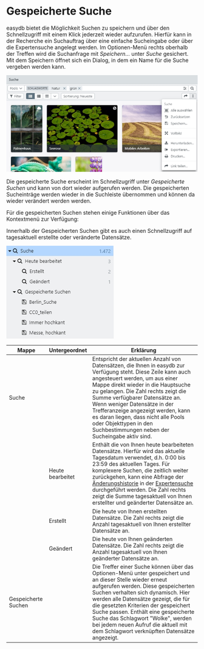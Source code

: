 # Gespeicherte Suche

easydb bietet die Möglichkeit Suchen zu speichern und über den Schnellzugriff mit einem Klick jederzeit wieder aufzurufen. Hierfür kann in der Recherche ein Suchauftrag über eine einfache Sucheingabe oder über die Expertensuche angelegt werden. Im Optionen-Menü rechts oberhalb der Treffen wird die Suchanfrage mit *Speichern...* unter *Suche* gesichert. Mit dem Speichern öffnet sich ein Dialog, in dem ein Name für die Suche vergeben werden kann.

![](/assets/save_search_de.jpg)

Die gespeicherte Suche erscheint im Schnellzugriff unter *Gespeicherte Suchen* und kann von dort wieder aufgerufen werden. Die gespeicherten Sucheinträge werden wieder in die Suchleiste übernommen und können da wieder verändert werden werden.

Für die gespeicherten Suchen stehen einige Funktionen über das Kontextmenü zur Verfügung:



Innerhalb der Gespeicherten Suchen gibt es auch einen Schnellzugriff auf tagesaktuell erstellte oder veränderte Datensätze.

![](/assets/saved_search_de.jpg)

|Mappe|Untergeordnet|Erklärung|
|--|--|--|
|<i class="fa fa-search"></i> Suche||Entspricht der aktuellen Anzahl von Datensätzen, die Ihnen in easydb zur Verfügung steht. Diese Zeile kann auch angesteuert werden, um aus einer Mappe direkt wieder in die Hauptsuche zu gelangen. Die Zahl rechts zeigt die Summe verfügbarer Datensätze an. Wenn weniger Datensätze in der Trefferanzeige angezeigt werden, kann es daran liegen, dass nicht alle Pools oder Objekttypen in den Suchbestimmungen neben der Sucheingabe aktiv sind. |
||<i class="fa fa-search"></i> Heute bearbeitet|Enthält die von Ihnen heute bearbeiteten Datensätze. Hierfür wird das aktuelle Tagesdatum verwendet, d.h. 0:00 bis 23:59 des aktuellen Tages. Für komplexere Suchen, die zeitlich weiter zurückgehen, kann eine Abfrage der [Änderungshistorie](../../features/datatypes/datatypes.html#changelog-search) in der [Expertensuche](../../search/search.html#expert) durchgeführt werden. Die Zahl rechts zeigt die Summe tagesaktuell von Ihnen erstellter und geänderter Datensätze an.|
||<i class="fa fa-search"></i> Erstellt|Die heute von Ihnen erstellten Datensätze. Die Zahl rechts zeigt die Anzahl tagesaktuell von Ihnen erstellter Datensätze an.|
||<i class="fa fa-search"></i>Geändert|Die heute von Ihnen geänderten Datensätze. Die Zahl rechts zeigt die Anzahl tagesaktuell von Ihnen geänderter Datensätze an.|
|<i class="fa fa-search"></i> Gespeicherte Suchen||Die Treffer einer Suche können über das Optionen-Menü unter <i class="fa fa-floppy-o"></i> gespeichert und an dieser Stelle wieder erneut aufgerufen werden. Diese gespeicherten Suchen verhalten sich dynamisch. Hier werden alle Datensätze gezeigt, die für die gesetzten Kriterien der gespeichert Suche passen. Enthält eine gespeicherte Suche das Schlagwort "Wolke", werden bei jedem neuen Aufruf die aktuell mit dem Schlagwort verknüpften Datensätze angezeigt. |


